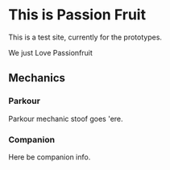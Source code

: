 # This is Passion Fruit

This is a test site, currently for the prototypes.

We just Love Passionfruit

## Mechanics

### Parkour

Parkour mechanic stoof goes 'ere.

### Companion

Here be companion info.


